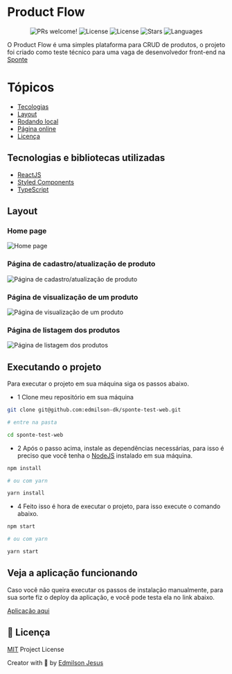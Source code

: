 # Product Flow

<p align="center">
  <img src="https://img.shields.io/static/v1?label=Product-Flow&message=Welcome&color=FFFFFF&labelColor=3292d6" alt="PRs welcome!" />
  <img alt="License" src="https://img.shields.io/static/v1?label=version&message=1.0&color=FFFFFF&labelColor=3292d6">
  <img alt="License" src="https://img.shields.io/static/v1?label=license&message=MIT&color=FFFFFF&labelColor=3292d6">
  <img alt="Stars" src="https://img.shields.io/github/stars/edmilson-dk/sponte-test-web?color=FFFFFF&labelColor=3292d6">
  <img alt="Languages" src="https://img.shields.io/github/languages/count/edmilson-dk/sponte-test-web?color=FFFFFF&labelColor=3292d6">
</p>

O Product Flow é uma simples plataforma para CRUD de produtos, o projeto foi criado como teste técnico para uma 
vaga de desenvolvedor front-end na [Sponte]()

# Tópicos 

- [Tecologias](#techs)
- [Layout](#layout)
- [Rodando local](#execute)
- [Página online](#online)
- [Licença](#license)

<a id="techs"></a>
## Tecnologias e bibliotecas utilizadas

- [ReactJS](https://pt-br.reactjs.org/)
- [Styled Components](https://styled-components.com/)
- [TypeScript]()

<a id="layout"></a>
## Layout

### Home page

![Home page]()

### Página de cadastro/atualização de produto

![Página de cadastro/atualização de produto]()

### Página de visualização de um produto

![Página de visualização de um produto]()

### Página de listagem dos produtos

![Página de listagem dos produtos]()

<a id="execute"></a>
## Executando o projeto

Para executar o projeto em sua máquina siga os passos abaixo.

- 1 Clone meu repositório em sua máquina 

```sh
git clone git@github.com:edmilson-dk/sponte-test-web.git

# entre na pasta

cd sponte-test-web
```

- 2 Após o passo acima, instale as dependências necessárias, para isso é preciso que você tenha o [NodeJS](https://nodejs.org/en/) instalado em sua máquina.

```sh
npm install

# ou com yarn

yarn install
```

- 4 Feito isso é hora de executar o projeto, para isso execute o comando abaixo.

```sh
npm start 

# ou com yarn

yarn start
```

<a id="online"></a>
## Veja a aplicação funcionando

Caso você não queira executar os passos de instalação manualmente, para sua sorte fiz o deploy da aplicação, e você pode testa ela no link abaixo.

[Aplicação aqui]()

<a id="license"></a>
## 🤝 Licença

[MIT](https://github.com/edmilson-dk/sponte-test-web/blob/main/LICENSE) Project License

Creator with 💙 by [Edmilson Jesus](https://www.linkedin.com/in/edmilson-jesus-4128711b5)
